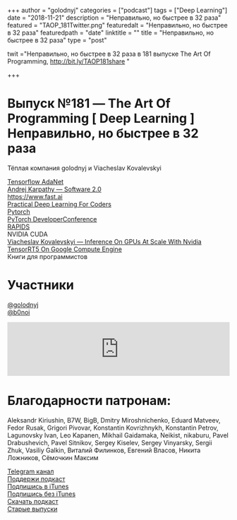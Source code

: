 +++
author = "golodnyj"
categories = ["podcast"]
tags = ["Deep Learning"]
date = "2018-11-21"
description = "Неправильно, но быстрее в 32 раза"
featured = "TAOP_181Twitter.png"
featuredalt = "Неправильно, но быстрее в 32 раза"
featuredpath = "date"
linktitle = ""
title = "Неправильно, но быстрее в 32 раза"
type = "post"

twit ="Неправильно, но быстрее в 32 раза в 181 выпуске The Art Of Programming, http://bit.ly/TAOP181share "

+++
# Выпуск №181 — The Art Of Programming [ Deep Learning ] Неправильно, но быстрее в 32 раза

Тёплая компания golodnyj и Viacheslav Kovalevskyi  
  
[Tensorflow AdaNet](https://github.com/tensorflow/adanet)   
[Andrej Karpathy — Software 2.0](https://medium.com/@karpathy/software-2-0-a64152b37c35)  
https://www.fast.ai   
[Practical Deep Learning For Coders](https://course.fast.ai)  
[Pytorch](https://pytorch.org)  
[PyTorch DeveloperConference](https://pytorch.fbreg.com)  
[RAPIDS](https://rapids.ai)   
NVIDIA CUDA  
[Viacheslav Kovalevskyi — Inference On GPUs At Scale With Nvidia TensorRT5 On Google Compute Engine](https://blog.kovalevskyi.com/inference-with-gpu-at-scale-with-nvidia-tensorrt5-on-google-compute-engine-cac44d708ed5?gi=38921c04baa2)  
Книги для программистов  

# Участники
[@golodnyj](https://twitter.com/golodnyj/)  
[@b0noi](https://twitter.com/b0noi)  

<iframe title="Выпуск №181 — The Art Of Programming [ Deep Learning ] Неправильно, но быстрее в 32 раза" src="https://www.podbean.com/media/player/edmh3-9fc9c7?from=usersite&skin=1&share=1&fonts=Helvetica&auto=0&download=1&version=1" height="122" width="100%" style="border: none;" scrolling="no" data-name="pb-iframe-player"></iframe>

# Благодарности патронам: 
Aleksandr Kiriushin, B7W, BigB, Dmitry Miroshnichenko, Eduard Matveev, Fedor Rusak, Grigori Pivovar, Konstantin Kovrizhnykh, Konstantin Petrov, Lagunovsky Ivan, Leo Kapanen, Mikhail Gaidamaka, Neikist, nikaburu, Pavel Drabushevich, Pavel Sitnikov, Sergey Kiselev, Sergey Vinyarsky, Sergii Zhuk, Vasiliy Galkin, Виталий Филинков, Евгений Власов, Никита Ложников, Сёмочкин Максим

[Telegram канал](http://bit.ly/taoplive)  
[Поддержи подкаст](http://bit.ly/TAOPpatron)  
[Подпишись в iTunes](http://bit.ly/TAOPiTunes)  
[Подпишись без iTunes](http://bit.ly/TAOPrss)   
[Скачать подкаст](http://bit.ly/TAOP181mp3)  
[Старые выпуски](http://bit.ly/oldtaop)